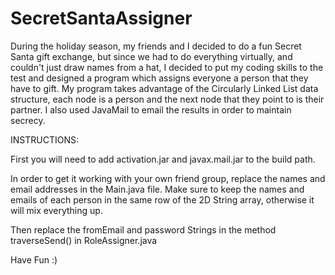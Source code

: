 # SecretSantaAssigner
During the holiday season, my friends and I decided to do a fun Secret Santa gift exchange, but since we had to do everything virtually, and couldn't just draw names from a hat, I decided to put my coding skills to the test and designed a program which assigns everyone a person that they have to gift. My program takes advantage of the Circularly Linked List data structure, each node is a person and the next node that they point to is their partner. I also used JavaMail to email the results in order to maintain secrecy.

INSTRUCTIONS:

First you will need to add activation.jar and javax.mail.jar to the build path.

In order to get it working with your own friend group, replace the names and email addresses in the Main.java file. Make sure to keep the names and emails of each person in the same row of the 2D String array, otherwise it will mix everything up.

Then replace the fromEmail and password Strings in the method traverseSend() in RoleAssigner.java 



Have Fun :)

